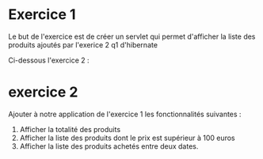 
# Exercice 1
Le but de l'exercice est de créer un servlet qui permet d'afficher la liste des produits ajoutés par l'exerice 2 q1 d'hibernate

Ci-dessous l'exercice 2 : 

# exercice 2

Ajouter à notre application de l'exercice 1 les fonctionnalités suivantes :

1. Afficher la totalité des produits
2. Afficher la liste des produits dont le prix est supérieur à 100 euros
3. Afficher la liste des produits achetés entre deux dates.

